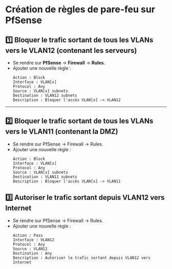 # Création de règles de pare-feu sur PfSense

## :one: Bloquer le trafic sortant de tous les VLANs vers le VLAN12 (contenant les serveurs)

- Se rendre sur **PfSense** -> **Firewall** -> **Rules**.  
- Ajouter une nouvelle règle :  
  ```plaintext
  Action : Block
  Interface : VLAN[x]
  Protocol : Any
  Source : VLAN[x] subnets
  Destination : VLAN12 subnets
  Description : Bloquer l'accès VLAN[x] -> VLAN12
  ```
---
## :two: Bloquer le trafic sortant de tous les VLANs vers le VLAN11 (contenant la DMZ)
- Se rendre sur PfSense -> Firewall -> Rules.  
- Ajouter une nouvelle règle :  
  ```plaintext
  Action : Block
  Interface : VLAN[x]
  Protocol : Any
  Source : VLAN[x] subnets
  Destination : VLAN11 subnets
  Description : Bloquer l'accès VLAN[x] -> VLAN11
  ```

## :three: Autoriser le trafic sortant depuis VLAN12 vers Internet
- Se rendre sur PfSense -> Firewall -> Rules.  
- Ajouter une nouvelle règle :  
  ```plaintext
  Action : Pass
  Interface : VLAN12
  Protocol : Any
  Source : VLAN12
  Destination : Any
  Description : Autoriser le trafic sortant depuis VLAN12 vers Internet
  ```
